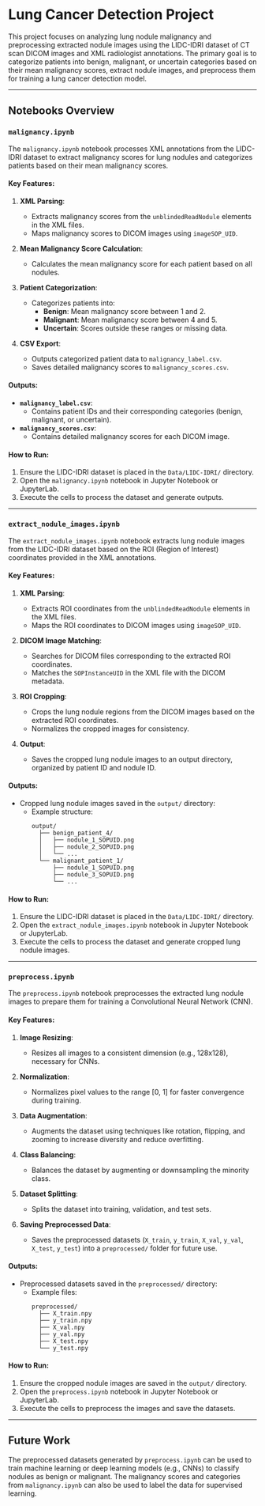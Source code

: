 # Lung Cancer Detection Project

This project focuses on analyzing lung nodule malignancy and preprocessing extracted nodule images using the LIDC-IDRI dataset of CT scan DICOM images and XML radiologist annotations. The primary goal is to categorize patients into benign, malignant, or uncertain categories based on their mean malignancy scores, extract nodule images, and preprocess them for training a lung cancer detection model.

---

## Notebooks Overview

### `malignancy.ipynb`

The `malignancy.ipynb` notebook processes XML annotations from the LIDC-IDRI dataset to extract malignancy scores for lung nodules and categorizes patients based on their mean malignancy scores.

#### Key Features:
1. **XML Parsing**:
   - Extracts malignancy scores from the `unblindedReadNodule` elements in the XML files.
   - Maps malignancy scores to DICOM images using `imageSOP_UID`.

2. **Mean Malignancy Score Calculation**:
   - Calculates the mean malignancy score for each patient based on all nodules.

3. **Patient Categorization**:
   - Categorizes patients into:
     - **Benign**: Mean malignancy score between 1 and 2.
     - **Malignant**: Mean malignancy score between 4 and 5.
     - **Uncertain**: Scores outside these ranges or missing data.

4. **CSV Export**:
   - Outputs categorized patient data to `malignancy_label.csv`.
   - Saves detailed malignancy scores to `malignancy_scores.csv`.

#### Outputs:
- **`malignancy_label.csv`**:
  - Contains patient IDs and their corresponding categories (benign, malignant, or uncertain).
- **`malignancy_scores.csv`**:
  - Contains detailed malignancy scores for each DICOM image.

#### How to Run:
1. Ensure the LIDC-IDRI dataset is placed in the `Data/LIDC-IDRI/` directory.
2. Open the `malignancy.ipynb` notebook in Jupyter Notebook or JupyterLab.
3. Execute the cells to process the dataset and generate outputs.

---

### `extract_nodule_images.ipynb`

The `extract_nodule_images.ipynb` notebook extracts lung nodule images from the LIDC-IDRI dataset based on the ROI (Region of Interest) coordinates provided in the XML annotations.

#### Key Features:
1. **XML Parsing**:
   - Extracts ROI coordinates from the `unblindedReadNodule` elements in the XML files.
   - Maps the ROI coordinates to DICOM images using `imageSOP_UID`.

2. **DICOM Image Matching**:
   - Searches for DICOM files corresponding to the extracted ROI coordinates.
   - Matches the `SOPInstanceUID` in the XML file with the DICOM metadata.

3. **ROI Cropping**:
   - Crops the lung nodule regions from the DICOM images based on the extracted ROI coordinates.
   - Normalizes the cropped images for consistency.

4. **Output**:
   - Saves the cropped lung nodule images to an output directory, organized by patient ID and nodule ID.

#### Outputs:
- Cropped lung nodule images saved in the `output/` directory:
  - Example structure:
    ```
    output/
      ├── benign_patient_4/
      │   ├── nodule_1_SOPUID.png
      │   ├── nodule_2_SOPUID.png
      │   └── ...
      └── malignant_patient_1/
          ├── nodule_1_SOPUID.png
          ├── nodule_3_SOPUID.png
          └── ...
    ```

#### How to Run:
1. Ensure the LIDC-IDRI dataset is placed in the `Data/LIDC-IDRI/` directory.
2. Open the `extract_nodule_images.ipynb` notebook in Jupyter Notebook or JupyterLab.
3. Execute the cells to process the dataset and generate cropped lung nodule images.

---

### `preprocess.ipynb`

The `preprocess.ipynb` notebook preprocesses the extracted lung nodule images to prepare them for training a Convolutional Neural Network (CNN).

#### Key Features:
1. **Image Resizing**:
   - Resizes all images to a consistent dimension (e.g., 128x128), necessary for CNNs.

2. **Normalization**:
   - Normalizes pixel values to the range [0, 1] for faster convergence during training.

3. **Data Augmentation**:
   - Augments the dataset using techniques like rotation, flipping, and zooming to increase diversity and reduce overfitting.

4. **Class Balancing**:
   - Balances the dataset by augmenting or downsampling the minority class.

5. **Dataset Splitting**:
   - Splits the dataset into training, validation, and test sets.

6. **Saving Preprocessed Data**:
   - Saves the preprocessed datasets (`X_train`, `y_train`, `X_val`, `y_val`, `X_test`, `y_test`) into a `preprocessed/` folder for future use.

#### Outputs:
- Preprocessed datasets saved in the `preprocessed/` directory:
  - Example files:
    ```
    preprocessed/
      ├── X_train.npy
      ├── y_train.npy
      ├── X_val.npy
      ├── y_val.npy
      ├── X_test.npy
      └── y_test.npy
    ```

#### How to Run:
1. Ensure the cropped nodule images are saved in the `output/` directory.
2. Open the `preprocess.ipynb` notebook in Jupyter Notebook or JupyterLab.
3. Execute the cells to preprocess the images and save the datasets.

---

## Future Work

The preprocessed datasets generated by `preprocess.ipynb` can be used to train machine learning or deep learning models (e.g., CNNs) to classify nodules as benign or malignant. The malignancy scores and categories from `malignancy.ipynb` can also be used to label the data for supervised learning.